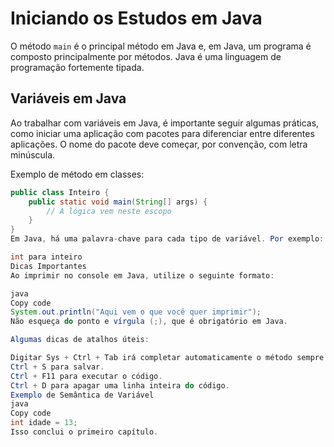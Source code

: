 # Iniciando os Estudos em Java

O método `main` é o principal método em Java e, em Java, um programa é composto principalmente por métodos. Java é uma linguagem de programação fortemente tipada.

## Variáveis em Java

Ao trabalhar com variáveis em Java, é importante seguir algumas práticas, como iniciar uma aplicação com pacotes para diferenciar entre diferentes aplicações. O nome do pacote deve começar, por convenção, com letra minúscula.

Exemplo de método em classes:

```java
public class Inteiro {
    public static void main(String[] args) {
        // A lógica vem neste escopo
    }
}
Em Java, há uma palavra-chave para cada tipo de variável. Por exemplo:

int para inteiro
Dicas Importantes
Ao imprimir no console em Java, utilize o seguinte formato:

java
Copy code
System.out.println("Aqui vem o que você quer imprimir");
Não esqueça do ponto e vírgula (;), que é obrigatório em Java.

Algumas dicas de atalhos úteis:

Digitar Sys + Ctrl + Tab irá completar automaticamente o método sempre que estiver disponível.
Ctrl + S para salvar.
Ctrl + F11 para executar o código.
Ctrl + D para apagar uma linha inteira do código.
Exemplo de Semântica de Variável
java
Copy code
int idade = 13;
Isso conclui o primeiro capítulo.


